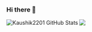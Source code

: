 ### Hi there 👋

<!--
**Kaushik2201/Kaushik2201** is a ✨ _special_ ✨ repository because its `README.md` (this file) appears on your GitHub profile.

Here are some ideas to get you started:

- 🔭 I’m currently working on ...
- 🌱 I’m currently learning ...
- 👯 I’m looking to collaborate on ...
- 🤔 I’m looking for help with ...
- 💬 Ask me about ...
- 📫 How to reach me: ...
- 😄 Pronouns: ...
- ⚡ Fun fact: ...
-->

<img align="left" alt="Kaushik2201 GitHub Stats" src="https://github-readme-stats.vercel.app/api?username=Kaushik2201&show_icons=true&hide_border=true" />
<img align="center" src="https://github-readme-stats.vercel.app/api/top-langs/?username=Kaushik2201&layout=compact&theme=buefy&hide_border=true" /></a>
